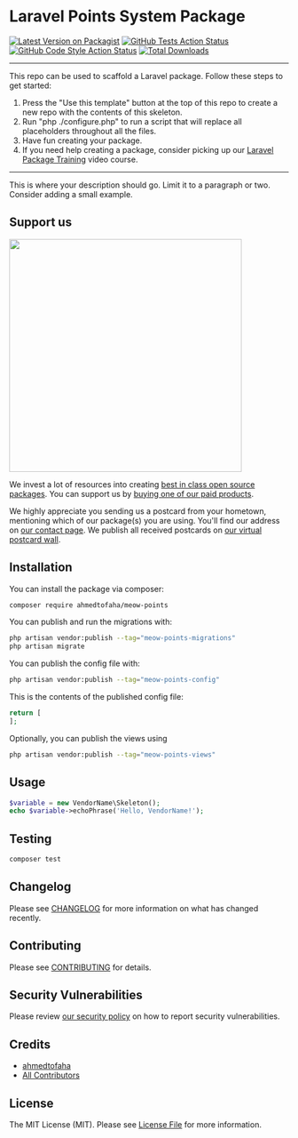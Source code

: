 # Laravel Points System Package

[![Latest Version on Packagist](https://img.shields.io/packagist/v/ahmedtofaha/meow-points.svg?style=flat-square)](https://packagist.org/packages/ahmedtofaha/meow-points)
[![GitHub Tests Action Status](https://img.shields.io/github/workflow/status/ahmedtofaha/meow-points/run-tests?label=tests)](https://github.com/ahmedtofaha/meow-points/actions?query=workflow%3Arun-tests+branch%3Amain)
[![GitHub Code Style Action Status](https://img.shields.io/github/workflow/status/ahmedtofaha/meow-points/Fix%20PHP%20code%20style%20issues?label=code%20style)](https://github.com/ahmedtofaha/meow-points/actions?query=workflow%3A"Fix+PHP+code+style+issues"+branch%3Amain)
[![Total Downloads](https://img.shields.io/packagist/dt/ahmedtofaha/meow-points.svg?style=flat-square)](https://packagist.org/packages/ahmedtofaha/meow-points)
<!--delete-->
---
This repo can be used to scaffold a Laravel package. Follow these steps to get started:

1. Press the "Use this template" button at the top of this repo to create a new repo with the contents of this skeleton.
2. Run "php ./configure.php" to run a script that will replace all placeholders throughout all the files.
3. Have fun creating your package.
4. If you need help creating a package, consider picking up our <a href="https://laravelpackage.training">Laravel Package Training</a> video course.
---
<!--/delete-->
This is where your description should go. Limit it to a paragraph or two. Consider adding a small example.

## Support us

[<img src="https://github-ads.s3.eu-central-1.amazonaws.com/meow-points.jpg?t=1" width="419px" />](https://spatie.be/github-ad-click/meow-points)

We invest a lot of resources into creating [best in class open source packages](https://spatie.be/open-source). You can support us by [buying one of our paid products](https://spatie.be/open-source/support-us).

We highly appreciate you sending us a postcard from your hometown, mentioning which of our package(s) you are using. You'll find our address on [our contact page](https://spatie.be/about-us). We publish all received postcards on [our virtual postcard wall](https://spatie.be/open-source/postcards).

## Installation

You can install the package via composer:

```bash
composer require ahmedtofaha/meow-points
```

You can publish and run the migrations with:

```bash
php artisan vendor:publish --tag="meow-points-migrations"
php artisan migrate
```

You can publish the config file with:

```bash
php artisan vendor:publish --tag="meow-points-config"
```

This is the contents of the published config file:

```php
return [
];
```

Optionally, you can publish the views using

```bash
php artisan vendor:publish --tag="meow-points-views"
```

## Usage

```php
$variable = new VendorName\Skeleton();
echo $variable->echoPhrase('Hello, VendorName!');
```

## Testing

```bash
composer test
```

## Changelog

Please see [CHANGELOG](CHANGELOG.md) for more information on what has changed recently.

## Contributing

Please see [CONTRIBUTING](CONTRIBUTING.md) for details.

## Security Vulnerabilities

Please review [our security policy](../../security/policy) on how to report security vulnerabilities.

## Credits

- [ahmedtofaha](https://github.com/ahmedtofaha10)
- [All Contributors](../../contributors)

## License

The MIT License (MIT). Please see [License File](LICENSE.md) for more information.
